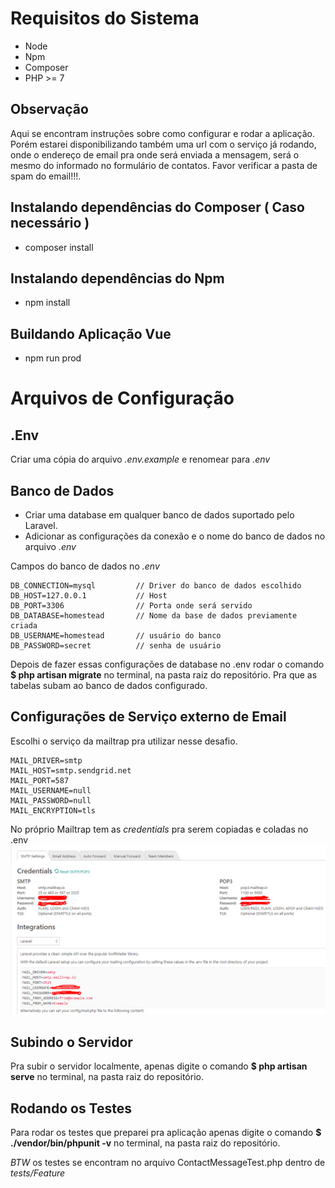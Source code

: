 # Requisitos do Sistema

-   Node
-   Npm
-   Composer
-   PHP >= 7

## Observação

Aqui se encontram instruções sobre como configurar e rodar a aplicação. Porém estarei disponibilizando também
uma url com o serviço já rodando, onde o endereço de email pra onde será enviada a mensagem, será o mesmo
do informado no formulário de contatos. Favor verificar a pasta de spam do email!!!.

## Instalando dependências do Composer ( Caso necessário )

-   composer install

## Instalando dependências do Npm

-   npm install

## Buildando Aplicação Vue

-   npm run prod

# Arquivos de Configuração

## .Env

Criar uma cópia do arquivo _.env.example_ e renomear para _.env_

## Banco de Dados

-   Criar uma database em qualquer banco de dados suportado pelo Laravel.
-   Adicionar as configurações da conexão e o nome do banco de dados no arquivo _.env_

Campos do banco de dados no _.env_

```
DB_CONNECTION=mysql         // Driver do banco de dados escolhido
DB_HOST=127.0.0.1           // Host
DB_PORT=3306                // Porta onde será servido
DB_DATABASE=homestead       // Nome da base de dados previamente criada
DB_USERNAME=homestead       // usuário do banco
DB_PASSWORD=secret          // senha de usuário
```

Depois de fazer essas configurações de database no .env
rodar o comando **\$ php artisan migrate** no terminal, na pasta raiz do repositório. Pra que as tabelas subam ao banco de dados configurado.

## Configurações de Serviço externo de Email

Escolhi o serviço da mailtrap pra utilizar nesse desafio.

```
MAIL_DRIVER=smtp
MAIL_HOST=smtp.sendgrid.net
MAIL_PORT=587
MAIL_USERNAME=null
MAIL_PASSWORD=null
MAIL_ENCRYPTION=tls
```

No próprio Mailtrap tem as _credentials_ pra serem copiadas e coladas no .env
![Mailtrap!](./readme_img_1.png "Mailtrap Credentials")

## Subindo o Servidor

Pra subir o servidor localmente, apenas digite o comando **\$ php artisan serve** no terminal, na pasta raiz do repositório.

## Rodando os Testes

Para rodar os testes que preparei pra aplicação apenas digite o comando
**\$ ./vendor/bin/phpunit -v** no terminal, na pasta raiz do repositório.

_BTW_ os testes se encontram no arquivo ContactMessageTest.php dentro de _tests/Feature_
